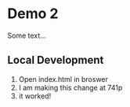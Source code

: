 # Demo 2 

Some text...

## Local Development 
1. Open index.html in broswer 
2. I am making this change at 741p 
3. it worked! 